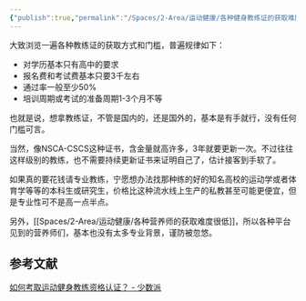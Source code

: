 ```yaml
---
{"publish":true,"permalink":"/Spaces/2-Area/运动健康/各种健身教练证的获取难度都很低.md","title":"各种健身教练证的获取难度都很低","created":"2022-12-17","modified":"2023-03-14","published":"2025-07-29T23:04:11.619+08:00","cssclasses":""}
---
```



大致浏览一遍各种教练证的获取方式和门槛，普遍规律如下：

- 对学历基本只有高中的要求
- 报名费和考试费基本只要3千左右
- 通过率一般至少50%
- 培训周期或考试的准备周期1-3个月不等

也就是说，想拿教练证，不管是国内的，还是国外的，基本是有手就行，没有任何门槛可言。

当然，像NSCA-CSCS这种证书，含金量就高许多，3年就要更新一次。不过往往这样级别的教练，也不需要持续更新证书来证明自己了，估计接客到手软了。

如果真的要花钱请专业教练，宁愿想办法找那种练的好的知名高校的运动学或者体育学等等的本科生或研究生，价格比这种流水线上生产的私教甚至可能更便宜，但是专业性可不是高一点半点。

另外，[[Spaces/2-Area/运动健康/各种营养师的获取难度很低]]，所以各种平台见到的营养师们，基本也没有太多专业背景，谨防被忽悠。

## 参考文献

[如何考取运动健身教练资格认证？ - 少数派](https://sspai.com/post/72901)